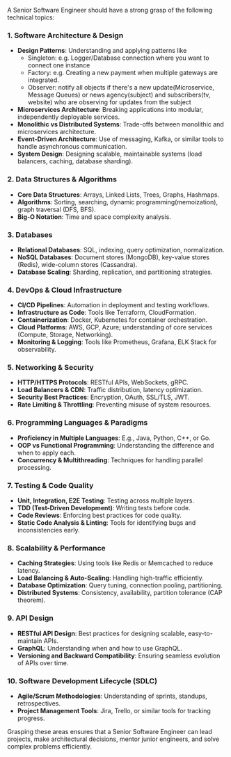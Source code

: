 A Senior Software Engineer should have a strong grasp of the following technical topics:

### 1. **Software Architecture & Design**

- **Design Patterns**: Understanding and applying patterns like
  - Singleton: e.g. Logger/Database connection where you want to connect one instance 
  - Factory: e.g. Creating a new payment when multiple gateways are integrated.
  - Observer: notify all objects if there's a new update(Microservice, Message Queues) or news agency(subject) and subscribers(tv, website) who are observing for updates from the subject
- **Microservices Architecture**: Breaking applications into modular, independently deployable services.
- **Monolithic vs Distributed Systems**: Trade-offs between monolithic and microservices architecture.
- **Event-Driven Architecture**: Use of messaging, Kafka, or similar tools to handle asynchronous communication.
- **System Design**: Designing scalable, maintainable systems (load balancers, caching, database sharding).

### 2. **Data Structures & Algorithms**

- **Core Data Structures**: Arrays, Linked Lists, Trees, Graphs, Hashmaps.
- **Algorithms**: Sorting, searching, dynamic programming(memoization), graph traversal (DFS, BFS).
- **Big-O Notation**: Time and space complexity analysis.

### 3. **Databases**

- **Relational Databases**: SQL, indexing, query optimization, normalization.
- **NoSQL Databases**: Document stores (MongoDB), key-value stores (Redis), wide-column stores (Cassandra).
- **Database Scaling**: Sharding, replication, and partitioning strategies.

### 4. **DevOps & Cloud Infrastructure**

- **CI/CD Pipelines**: Automation in deployment and testing workflows.
- **Infrastructure as Code**: Tools like Terraform, CloudFormation.
- **Containerization**: Docker, Kubernetes for container orchestration.
- **Cloud Platforms**: AWS, GCP, Azure; understanding of core services (Compute, Storage, Networking).
- **Monitoring & Logging**: Tools like Prometheus, Grafana, ELK Stack for observability.

### 5. **Networking & Security**

- **HTTP/HTTPS Protocols**: RESTful APIs, WebSockets, gRPC.
- **Load Balancers & CDN**: Traffic distribution, latency optimization.
- **Security Best Practices**: Encryption, OAuth, SSL/TLS, JWT.
- **Rate Limiting & Throttling**: Preventing misuse of system resources.

### 6. **Programming Languages & Paradigms**

- **Proficiency in Multiple Languages**: E.g., Java, Python, C++, or Go.
- **OOP vs Functional Programming**: Understanding the difference and when to apply each.
- **Concurrency & Multithreading**: Techniques for handling parallel processing.

### 7. **Testing & Code Quality**

- **Unit, Integration, E2E Testing**: Testing across multiple layers.
- **TDD (Test-Driven Development)**: Writing tests before code.
- **Code Reviews**: Enforcing best practices for code quality.
- **Static Code Analysis & Linting**: Tools for identifying bugs and inconsistencies early.

### 8. **Scalability & Performance**

- **Caching Strategies**: Using tools like Redis or Memcached to reduce latency.
- **Load Balancing & Auto-Scaling**: Handling high-traffic efficiently.
- **Database Optimization**: Query tuning, connection pooling, partitioning.
- **Distributed Systems**: Consistency, availability, partition tolerance (CAP theorem).

### 9. **API Design**

- **RESTful API Design**: Best practices for designing scalable, easy-to-maintain APIs.
- **GraphQL**: Understanding when and how to use GraphQL.
- **Versioning and Backward Compatibility**: Ensuring seamless evolution of APIs over time.

### 10. **Software Development Lifecycle (SDLC)**

- **Agile/Scrum Methodologies**: Understanding of sprints, standups, retrospectives.
- **Project Management Tools**: Jira, Trello, or similar tools for tracking progress.

Grasping these areas ensures that a Senior Software Engineer can lead projects, make architectural decisions, mentor junior engineers, and solve complex problems efficiently.
